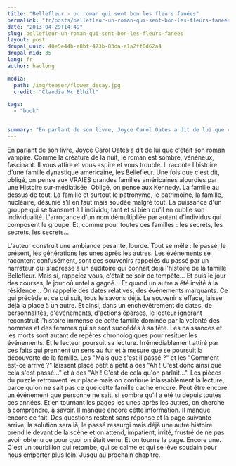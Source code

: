 ```yaml
---
title: "Bellefleur - un roman qui sent bon les fleurs fanées"
permalink: "fr/posts/bellefleur-un-roman-qui-sent-bon-les-fleurs-fanees.html"
date: "2013-04-29T14:49"
slug: bellefleur-un-roman-qui-sent-bon-les-fleurs-fanees
layout: post
drupal_uuid: 40e5e44b-e8bf-473b-83da-a1a2ff0d62a4
drupal_nid: 35
lang: fr
author: haclong

media:
  path: /img/teaser/flower_decay.jpg
  credit: "Claudia Mc Elhill"

tags:
  - "book"


summary: "En parlant de son livre, Joyce Carol Oates a dit de lui que c'était son roman vampire. Comme la créature de la nuit, le roman est sombre, vénéneux, fascinant. Il vous attire et vous aspire et vous trouble. Il raconte l'histoire d'une famille dynastique américaine, les Bellefleur. Une fois que c'est dit, obligé, on pense aux VRAIES grandes familles américaines alourdies par une Histoire sur-médiatisée. Obligé, on pense aux Kennedy. La famille au dessus de tout. La famille et surtout le patronyme, le patrimoine, la famille, nucléaire, désunie s'il en faut mais soudée malgré tout. La puissance d'un groupe qui se transmet à l'individu, tant et si bien qu'il en oublie son individualité. L'arrogance d'un nom démultipliée par autant d'individus qui composent le groupe. Et, comme pour toutes ces familles : les secrets, les secrets, les secrets..."
---
```


En parlant de son livre, Joyce Carol Oates a dit de lui que c'était son roman vampire. Comme la créature de la nuit, le roman est sombre, vénéneux, fascinant. Il vous attire et vous aspire et vous trouble. Il raconte l'histoire d'une famille dynastique américaine, les Bellefleur. Une fois que c'est dit, obligé, on pense aux VRAIES grandes familles américaines alourdies par une Histoire sur-médiatisée. Obligé, on pense aux Kennedy. La famille au dessus de tout. La famille et surtout le patronyme, le patrimoine, la famille, nucléaire, désunie s'il en faut mais soudée malgré tout. La puissance d'un groupe qui se transmet à l'individu, tant et si bien qu'il en oublie son individualité. L'arrogance d'un nom démultipliée par autant d'individus qui composent le groupe. Et, comme pour toutes ces familles : les secrets, les secrets, les secrets...

L'auteur construit une ambiance pesante, lourde. Tout se mêle : le passé, le présent, les générations les unes après les autres. Les événements se racontent confusément, sont des souvenirs rappelés du passé par un narrateur qui s'adresse à un auditoire qui connait déjà l'histoire de la famille Bellefleur. Mais si, rappelez vous, c'était ce soir de tempête... Et puis le jour des courses, le jour où untel a gagné... Et quand un autre a été invité à la résidence... On rappelle des dates relatives, des événements marquants. Ce qui précède et ce qui suit, tous le savons déjà. Le souvenir s'efface, laisse déjà la place à un autre. Et ainsi, dans un enchevêtrement de dates, de personnalités, d'événements, d'actions éparses, le lecteur ignorant reconstruit l'histoire immense de cette famille dominée par la volonté des hommes et des femmes qui se sont succédés à sa tête. Les naissances et les morts sont autant de repères chronologiques pour resituer les événements.
Et le lecteur poursuit sa lecture. Irrémédiablement attiré par ces faits qui prennent un sens au fur et à mesure que se poursuit la découverte de la famille. Les "Mais que s'est il passé ?" et les "Comment est-ce arrivé ?" laissent place petit à petit à des "Ah ! C'est donc ainsi que cela s'est passé..." et à des "Ah ! C'est de cela qu'on parlait...". Les pièces du puzzle retrouvent leur place mais on continue inlassablement la lecture, parce qu'on ne sait pas ce que cette famille cache encore. Peut être encore un événement que personne ne sait, si sombre qu'il a été tu depuis toutes ces années. Et en tournant les pages les unes après les autres, on cherche à comprendre, à savoir. Il manque encore cette information. Il manque encore ce fait. Des questions restent sans réponse et la page suivante arrive, la solution sera là, le passé ressurgi mais déjà une autre histoire prend le devant de la scène et on attend, impatient, irrité, frustré de ne pas avoir obtenu ce pour quoi on était venu. Et on tourne la page. Encore une. C'est un tourbillon qui retombe, qui se calme et qui se lève soudain pour nous emporter plus loin. Jusqu'au prochain chapitre.
